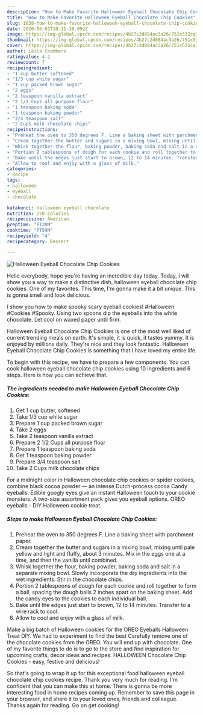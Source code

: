 ```yaml
---
description: "How to Make Favorite Halloween Eyeball Chocolate Chip Cookies"
title: "How to Make Favorite Halloween Eyeball Chocolate Chip Cookies"
slug: 1038-how-to-make-favorite-halloween-eyeball-chocolate-chip-cookies
date: 2020-06-01T10:11:38.092Z
image: https://img-global.cpcdn.com/recipes/4b27c2d884ac3a26/751x532cq70/halloween-eyeball-chocolate-chip-cookies-recipe-main-photo.jpg
thumbnail: https://img-global.cpcdn.com/recipes/4b27c2d884ac3a26/751x532cq70/halloween-eyeball-chocolate-chip-cookies-recipe-main-photo.jpg
cover: https://img-global.cpcdn.com/recipes/4b27c2d884ac3a26/751x532cq70/halloween-eyeball-chocolate-chip-cookies-recipe-main-photo.jpg
author: Leila Chambers
ratingvalue: 4.2
reviewcount: 7
recipeingredient:
- "1 cup butter softened"
- "1/3 cup white sugar"
- "1 cup packed brown sugar"
- "2 eggs"
- "2 teaspoon vanilla extract"
- "2 1/2 Cups all purpose flour"
- "1 teaspoon baking soda"
- "1 teaspoon baking powder"
- "3/4 teaspoon salt"
- "2 Cups milk chocolate chips"
recipeinstructions:
- "Preheat the oven to 350 degrees F. Line a baking sheet with parchment paper."
- "Cream together the butter and sugars in a mixing bowl, mixing until pale yellow and light and fluffy, about 3 minutes. Mix in the eggs one at a time, and then the vanilla until combined."
- "Whisk together the flour, baking powder, baking soda and salt in a separate mixing bowl. Slowly incorporate the dry ingredients into the wet ingredients. Stir in the chocolate chips."
- "Portion 2 tablespoons of dough for each cookie and roll together to form a ball, spacing the dough balls 2 inches apart on the baking sheet. Add the candy eyes to the cookies to each individual ball."
- "Bake until the edges just start to brown, 12 to 14 minutes. Transfer to a wire rack to cool."
- "Allow to cool and enjoy with a glass of milk."
categories:
- Recipe
tags:
- halloween
- eyeball
- chocolate

katakunci: halloween eyeball chocolate 
nutrition: 270 calories
recipecuisine: American
preptime: "PT28M"
cooktime: "PT59M"
recipeyield: "4"
recipecategory: Dessert

---
```



![Halloween Eyeball Chocolate Chip Cookies](https://img-global.cpcdn.com/recipes/4b27c2d884ac3a26/751x532cq70/halloween-eyeball-chocolate-chip-cookies-recipe-main-photo.jpg)

Hello everybody, hope you're having an incredible day today. Today, I will show you a way to make a distinctive dish, halloween eyeball chocolate chip cookies. One of my favorites. This time, I'm gonna make it a bit unique. This is gonna smell and look delicious.

I show you how to make spooky scary eyeball cookies! #Halloween #Cookies #Spooky. Using two spoons dip the eyeballs into the white chocolate. Let cool on waxed paper until firm.

Halloween Eyeball Chocolate Chip Cookies is one of the most well liked of current trending meals on earth. It's simple, it is quick, it tastes yummy. It is enjoyed by millions daily. They're nice and they look fantastic. Halloween Eyeball Chocolate Chip Cookies is something that I have loved my entire life.


To begin with this recipe, we have to prepare a few components. You can cook halloween eyeball chocolate chip cookies using 10 ingredients and 6 steps. Here is how you can achieve that.

<!--inarticleads1-->

##### The ingredients needed to make Halloween Eyeball Chocolate Chip Cookies:

1. Get 1 cup butter, softened
1. Take 1/3 cup white sugar
1. Prepare 1 cup packed brown sugar
1. Take 2 eggs
1. Take 2 teaspoon vanilla extract
1. Prepare 2 1/2 Cups all purpose flour
1. Prepare 1 teaspoon baking soda
1. Get 1 teaspoon baking powder
1. Prepare 3/4 teaspoon salt
1. Take 2 Cups milk chocolate chips


For a midnight color in Halloween chocolate chip cookies or spider cookies, combine black cocoa powder — an intense Dutch-process cocoa Candy eyeballs. Edible googly eyes give an instant Halloween touch to your cookie monsters. A two-size assortment pack gives you eyeball options. OREO eyeballs - DIY Halloween cookie treat. 

<!--inarticleads2-->

##### Steps to make Halloween Eyeball Chocolate Chip Cookies:

1. Preheat the oven to 350 degrees F. Line a baking sheet with parchment paper.
1. Cream together the butter and sugars in a mixing bowl, mixing until pale yellow and light and fluffy, about 3 minutes. Mix in the eggs one at a time, and then the vanilla until combined.
1. Whisk together the flour, baking powder, baking soda and salt in a separate mixing bowl. Slowly incorporate the dry ingredients into the wet ingredients. Stir in the chocolate chips.
1. Portion 2 tablespoons of dough for each cookie and roll together to form a ball, spacing the dough balls 2 inches apart on the baking sheet. Add the candy eyes to the cookies to each individual ball.
1. Bake until the edges just start to brown, 12 to 14 minutes. Transfer to a wire rack to cool.
1. Allow to cool and enjoy with a glass of milk.


Make a big batch of Halloween cookies for the OREO Eyeballs Halloween Treat DIY. We had to experiment to find the best Carefully remove one of the chocolate cookies from the OREO. You will end up with chocolate. One of my favorite things to do is to go to the store and find inspiration for upcoming crafts, decor ideas and recipes. HALLOWEEN Chocolate Chip Cookies - easy, festive and delicious! 

So that's going to wrap it up for this exceptional food halloween eyeball chocolate chip cookies recipe. Thank you very much for reading. I'm confident that you can make this at home. There is gonna be more interesting food in home recipes coming up. Remember to save this page in your browser, and share it to your loved ones, friends and colleague. Thanks again for reading. Go on get cooking!
